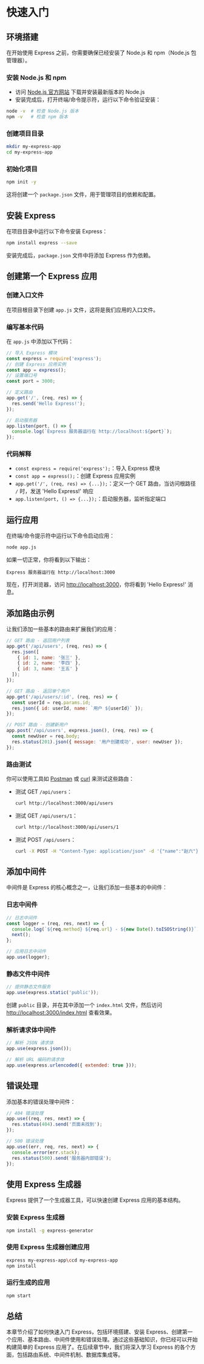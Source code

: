 # 快速入门

## 环境搭建

在开始使用 Express 之前，你需要确保已经安装了 Node.js 和 npm（Node.js 包管理器）。

### 安装 Node.js 和 npm

- 访问 [Node.js 官方网站](https://nodejs.org/) 下载并安装最新版本的 Node.js
- 安装完成后，打开终端/命令提示符，运行以下命令验证安装：

```bash
node -v  # 检查 Node.js 版本
npm -v   # 检查 npm 版本
```

### 创建项目目录

```bash
mkdir my-express-app
cd my-express-app
```

### 初始化项目

```bash
npm init -y
```

这将创建一个 `package.json` 文件，用于管理项目的依赖和配置。

## 安装 Express

在项目目录中运行以下命令安装 Express：

```bash
npm install express --save
```

安装完成后，`package.json` 文件中将添加 Express 作为依赖。

## 创建第一个 Express 应用

### 创建入口文件

在项目根目录下创建 `app.js` 文件，这将是我们应用的入口文件。

### 编写基本代码

在 `app.js` 中添加以下代码：

```javascript
// 导入 Express 模块
const express = require('express');
// 创建 Express 应用实例
const app = express();
// 设置端口号
const port = 3000;

// 定义路由
app.get('/', (req, res) => {
  res.send('Hello Express!');
});

// 启动服务器
app.listen(port, () => {
  console.log(`Express 服务器运行在 http://localhost:${port}`);
});
```

### 代码解释

- `const express = require('express');`：导入 Express 模块
- `const app = express();`：创建 Express 应用实例
- `app.get('/', (req, res) => {...});`：定义一个 GET 路由，当访问根路径 `/` 时，发送 'Hello Express!' 响应
- `app.listen(port, () => {...});`：启动服务器，监听指定端口

## 运行应用

在终端/命令提示符中运行以下命令启动应用：

```bash
node app.js
```

如果一切正常，你将看到以下输出：

```
Express 服务器运行在 http://localhost:3000
```

现在，打开浏览器，访问 [http://localhost:3000](http://localhost:3000)，你将看到 'Hello Express!' 消息。

## 添加路由示例

让我们添加一些基本的路由来扩展我们的应用：

```javascript
// GET 路由 - 返回用户列表
app.get('/api/users', (req, res) => {
  res.json([
    { id: 1, name: '张三' },
    { id: 2, name: '李四' },
    { id: 3, name: '王五' }
  ]);
});

// GET 路由 - 返回单个用户
app.get('/api/users/:id', (req, res) => {
  const userId = req.params.id;
  res.json({ id: userId, name: `用户 ${userId}` });
});

// POST 路由 - 创建新用户
app.post('/api/users', express.json(), (req, res) => {
  const newUser = req.body;
  res.status(201).json({ message: '用户创建成功', user: newUser });
});
```

### 路由测试

你可以使用工具如 [Postman](https://www.postman.com/) 或 [curl](https://curl.se/) 来测试这些路由：

- 测试 GET `/api/users`：
  ```bash
  curl http://localhost:3000/api/users
  ```

- 测试 GET `/api/users/1`：
  ```bash
  curl http://localhost:3000/api/users/1
  ```

- 测试 POST `/api/users`：
  ```bash
  curl -X POST -H "Content-Type: application/json" -d '{"name":"赵六"}' http://localhost:3000/api/users
  ```

## 添加中间件

中间件是 Express 的核心概念之一，让我们添加一些基本的中间件：

### 日志中间件

```javascript
// 日志中间件
const logger = (req, res, next) => {
  console.log(`${req.method} ${req.url} - ${new Date().toISOString()}`);
  next();
};

// 应用日志中间件
app.use(logger);
```

### 静态文件中间件

```javascript
// 提供静态文件服务
app.use(express.static('public'));
```

创建 `public` 目录，并在其中添加一个 `index.html` 文件，然后访问 [http://localhost:3000/index.html](http://localhost:3000/index.html) 查看效果。

### 解析请求体中间件

```javascript
// 解析 JSON 请求体
app.use(express.json());

// 解析 URL 编码的请求体
app.use(express.urlencoded({ extended: true }));
```

## 错误处理

添加基本的错误处理中间件：

```javascript
// 404 错误处理
app.use((req, res, next) => {
  res.status(404).send('页面未找到');
});

// 500 错误处理
app.use((err, req, res, next) => {
  console.error(err.stack);
  res.status(500).send('服务器内部错误');
});
```

## 使用 Express 生成器

Express 提供了一个生成器工具，可以快速创建 Express 应用的基本结构。

### 安装 Express 生成器

```bash
npm install -g express-generator
```

### 使用 Express 生成器创建应用

```bash
express my-express-app\ccd my-express-app
npm install
```

###  运行生成的应用

```bash
npm start
```

## 总结

本章节介绍了如何快速入门 Express，包括环境搭建、安装 Express、创建第一个应用、基本路由、中间件使用和错误处理。通过这些基础知识，你已经可以开始构建简单的 Express 应用了。在后续章节中，我们将深入学习 Express 的各个方面，包括路由系统、中间件机制、数据库集成等。